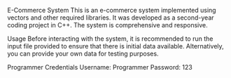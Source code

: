E-Commerce System
This is an e-commerce system implemented using vectors and other required libraries. It was developed as a second-year coding project in C++. The system is comprehensive and responsive.

Usage
Before interacting with the system, it is recommended to run the input file provided to ensure that there is initial data available. Alternatively, you can provide your own data for testing purposes.

Programmer Credentials
Username: Programmer
Password: 123
